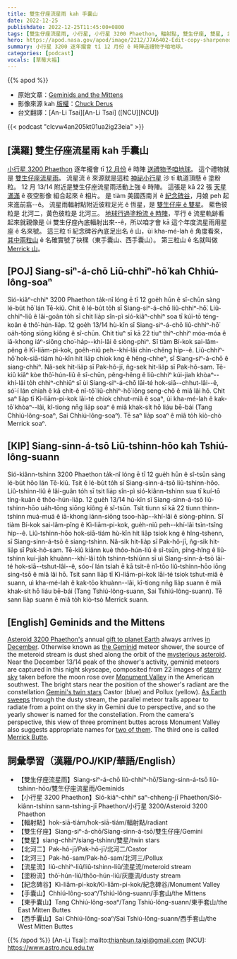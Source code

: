 ```yaml
---
title: 雙生仔座流星雨 kah 手囊山
date: 2022-12-25
publishdate: 2022-12-25T11:45:00+0800
tags: [雙生仔座流星雨, 小行星, 小行星 3200 Phaethon, 輻射點, 雙生仔座, 雙星, 北河二, 北河三, 流星流, 塗粉流, 紀念碑谷, 手囊山, 東手囊山, 西手囊山]
hero: https://apod.nasa.gov/apod/image/2212/J7A6402-Edit-copy-sharpened1024.jpg
summary: 小行星 3200 逐年攏會 tī 12 月份 ê 時陣送禮物予咱地球。
categories: [podcast]
vocals: [草莓大福]
---
```


{{% apod %}}

- 原始文章：[Geminids and the Mittens](https://apod.nasa.gov/apod/ap221225.html)
- 影像來源 kah [版權][copyright]：[Chuck Derus](https://cderus.zenfolio.com/)
- 台文翻譯：[An-Li Tsai][An-Li Tsai] ([NCU][NCU])

{{< podcast "clcvw4an205kt01ua2ig23eia" >}}

## [漢羅] 雙生仔座流星雨 kah 手囊山
[小行星 3200 Phaethon][Asteroid 3200 Phaethon's] 逐年攏會 tī [12 月份][in December] ê 時陣 [送禮物予咱地球][gift to planet Earth]。
這个禮物就是 [雙生仔座流星雨][the Geminid t]。
流星流 ê 來源就是這粒 [神祕小行星][mysterious asteroid] 沙 tī 軌道頂懸 ê 塗粉粒。
12 月 13/14 附近是雙生仔座流星雨活動上強 ê 時陣。
這張是 kā 22 張 [天星滿滿][starry sky] ê 夜空影像 組合起來 ê 相片。
是 tiàm 美國西南爿 ê [紀念碑谷][Monument Valley]，月娘 peh 起來進前翕--ê。
流星雨輻射點附近彼粒足光 ê 恆星，是 [雙生仔座 ê 雙星][Gemini's twin stars]。
藍色彼粒是 北河二，黃色彼粒是 北河三。
[地球行過塗粉流 ê 時陣][As Earth sweeps t]，平行 ê 流星軌跡看起來就親像是 ùi 雙生仔座內底輻射出來--ê，所以咱才會 kā 這个年度流星雨用星座 ê 名來號。
這三粒 tī 紀念碑谷內底足出名 ê 山，ùi kha-mé-lah ê 角度看來，[其中兩粒山][two of them] ê 名確實號了袂䆀（東手囊山、西手囊山）。
第三粒山 ê 名就叫做 [Merrick 山][Merrick Butte]。


## [POJ] Siang-siⁿ-á-chō Liû-chhiⁿ-hō͘ kah Chhiú-lông-soaⁿ
Sió-kiâⁿ-chhiⁿ 3200 Phaethon ta̍k-nî lóng ē tī 12 goe̍h hūn ê sî-chūn sàng lé-bu̍t hō͘ lán Tē-kiû.
Chit ê lé-bu̍t to̍h sī Siang-siⁿ-á-chō liû-chhiⁿ-hō͘.
Liû-chhiⁿ-liû ê lâi-goân to̍h sī chit lia̍p sîn-pì sió-kiâⁿ-chhiⁿ soa tī kúi-tō téng-koân ê thô͘-hún-lia̍p.
12 goe̍h 13/14 hù-kīn sī Siang-siⁿ-á-chō liû-chhiⁿ-hō͘ oa̍h-tōng siōng kiông ê sî-chūn.
Chit tiuⁿ sī kā 22 tiuⁿ thiⁿ-chhiⁿ móa-móa ê iā-khong iáⁿ-siōng cho͘-ha̍p--khí-lâi ê siòng-phìⁿ.
Sī tiàm Bí-kok sai-lâm-pêng ê Kì-liām-pi-kok, goe̍h-niû peh--khí-lâi chìn-chêng hip--ê.
Liû-chhiⁿ-hō͘ hok-siā-tiám hù-kīn hit lia̍p chiok kng ê hêng-chheⁿ, sī Siang-siⁿ-á-chō ê siang-chhiⁿ.
Nâ-sek hit-lia̍p sī Pak-hô-jī, n̂g-sek hit-lia̍p sī Pak-hô-sam.
Tē-kiû kiâⁿ kòe thô͘-hún-liû ê sî-chūn, pêng-hêng ê liû-chhiⁿ kúi-jiah khòaⁿ--khí-lâi to̍h chhiⁿ-chhiūⁿ sī ùi Siang-siⁿ-á-chō lāi-té hok-siā--chhut-lâi--ê, só͘-í lán chiah ē kā chit-ê nî-tō͘ liû-chhiⁿ-hō͘ iōng seng-chō ê miâ lâi hō.
Chit saⁿ lia̍p tī Kì-liām-pi-kok lāi-té chiok chhut-miâ ê soaⁿ, ùi kha-mé-lah ê kak-tō͘ khòaⁿ--lâi, kî-tiong nn̄g lia̍p soaⁿ ê miâ khak-si̍t hō liáu bē-bái (Tang Chhiú-lông-soaⁿ, Sai Chhiú-lông-soaⁿ).
Tē saⁿ lia̍p soaⁿ ê miâ to̍h kiò-chò Merrick soaⁿ.

## [KIP] Siang-sinn-á-tsō Liû-tshinn-hōo kah Tshiú-lông-suann
Sió-kiânn-tshinn 3200 Phaethon ta̍k-nî lóng ē tī 12 gue̍h hūn ê sî-tsūn sàng lé-bu̍t hōo lán Tē-kiû.
Tsit ê lé-bu̍t to̍h sī Siang-sinn-á-tsō liû-tshinn-hōo.
Liû-tshinn-liû ê lâi-guân to̍h sī tsit lia̍p sîn-pì sió-kiânn-tshinn sua tī kuí-tō tíng-kuân ê thôo-hún-lia̍p.
12 gue̍h 13/14 hù-kīn sī Siang-sinn-á-tsō liû-tshinn-hōo ua̍h-tōng siōng kiông ê sî-tsūn.
Tsit tiunn sī kā 22 tiunn thinn-tshinn muá-muá ê iā-khong iánn-siōng tsoo-ha̍p--khí-lâi ê siòng-phìnn.
Sī tiàm Bí-kok sai-lâm-pîng ê Kì-liām-pi-kok, gue̍h-niû peh--khí-lâi tsìn-tsîng hip--ê.
Liû-tshinn-hōo hok-siā-tiám hù-kīn hit lia̍p tsiok kng ê hîng-tshenn, sī Siang-sinn-á-tsō ê siang-tshinn.
Nâ-sik hit-lia̍p sī Pak-hô-jī, n̂g-sik hit-lia̍p sī Pak-hô-sam.
Tē-kiû kiânn kuè thôo-hún-liû ê sî-tsūn, pîng-hîng ê liû-tshinn kuí-jiah khuànn--khí-lâi to̍h tshinn-tshiūnn sī uì Siang-sinn-á-tsō lāi-té hok-siā--tshut-lâi--ê, sóo-í lán tsiah ē kā tsit-ê nî-tōo liû-tshinn-hōo iōng sing-tsō ê miâ lâi hō.
Tsit sann lia̍p tī Kì-liām-pi-kok lāi-té tsiok tshut-miâ ê suann, uì kha-mé-lah ê kak-tōo khuànn--lâi, kî-tiong nn̄g lia̍p suann ê miâ khak-si̍t hō liáu bē-bái (Tang Tshiú-lông-suann, Sai Tshiú-lông-suann).
Tē sann lia̍p suann ê miâ to̍h kiò-tsò Merrick suann.

## [English] Geminids and the Mittens
[Asteroid 3200 Phaethon's][Asteroid 3200 Phaethon's] annual [gift to planet Earth][gift to planet Earth] always arrives [in December][in December].
Otherwise known as [the Geminid][the Geminid e] meteor shower, the source of the meteroid stream is dust shed along the orbit of the [mysterious asteroid][mysterious asteroid].
Near the December 13/14 peak of the shower's activity, geminid meteors are captured in this night skyscape, composited from 22 images of [starry sky][starry sky] taken before the moon rose over [Monument Valley][Monument Valley] in the American southwest.
The bright stars near the position of the shower's radiant are the constellation [Gemini's twin stars][Gemini's twin stars] Castor (blue) and Pollux (yellow).
[As Earth sweeps][As Earth sweeps e] through the dusty stream, the parallel meteor trails appear to radiate from a point on the sky in Gemini due to perspective, and so the yearly shower is named for the constellation.
From the camera's perspective, this view of three prominent buttes across Monument Valley also suggests appropriate names for [two of them][two of them].
The third one is called [Merrick Butte][Merrick Butte].

## 詞彙學習（漢羅/POJ/KIP/華語/English）
- 【雙生仔座流星雨】Siang-siⁿ-á-chō liû-chhiⁿ-hō͘/Siang-sinn-á-tsō liû-tshinn-hōo/雙生仔座流星雨/Geminids
- 【小行星 3200 Phaethon】Sió-kiâⁿ-chhiⁿ saⁿ-chheng-jī Phaethon/Sió-kiânn-tshinn sann-tshing-jī Phaethon/小行星 3200/Asteroid 3200 Phaethon
- 【輻射點】hok-siā-tiám/hok-siā-tiám/輻射點/radiant
- 【雙生仔座】Siang-siⁿ-á-chō/Siang-sinn-á-tsō/雙生仔座/Gemini
- 【雙星】siang-chhiⁿ/siang-tshinn/雙星/twin stars
- 【北河二】Pak-hô-jī/Pak-hô-jī/北河二/Castor
- 【北河三】Pak-hô-sam/Pak-hô-sam/北河三/Pollux
- 【流星流】liû-chhiⁿ-liû/liû-tshinn-liû/流星流/meteroid stream
- 【塗粉流】thô͘-hún-liû/thôo-hún-liû/灰塵流/dusty stream
- 【紀念碑谷】Kì-liām-pi-kok/Kì-liām-pi-kok/紀念碑谷/Monument Valley
- 【手囊山】Chhiú-lông-soaⁿ/Tshiú-lông-suann/手套山/the Mittens
- 【東手囊山】Tang Chhiú-lông-soaⁿ/Tang Tshiú-lông-suann/東手套山/the East Mitten Buttes
- 【西手囊山】Sai Chhiú-lông-soaⁿ/Sai Tshiú-lông-suann/西手套山/the West Mitten Buttes


{{% /apod %}}
[An-Li Tsai]: mailto:thianbun.taigi@gmail.com
[NCU]: https://www.astro.ncu.edu.tw

[copyright]: https://apod.nasa.gov/apod/fap/lib/about_apod.html#srapply
[License]: https://creativecommons.org/licenses/by/2.0/

[Asteroid 3200 Phaethon's]:https://apod.nasa.gov/apod/ap171223.html
[gift to planet Earth]:https://blogs.nasa.gov/spacestation/2022/12/23/crew-goes-into-christmas-weekend-after-spacewalk-and-science-ops/
[in December]:https://apod.nasa.gov/apod/ap181222.html
[the Geminid e]:https://apod.nasa.gov/apod/ap221216.html
[the Geminid t]:https://apod.tw/daily/20221216/
[mysterious asteroid]:https://www.nasa.gov/centers/marshall/news/lunar/phaethon.html
[starry sky]:https://apod.nasa.gov/apod/ap071225.html
[Monument Valley]:https://navajonationparks.org/tribal-parks/monument-valley/
[Gemini's twin stars]:https://apod.nasa.gov/apod/ap170516.html
[As Earth sweeps e]:https://apod.nasa.gov/apod/ap211216.html
[As Earth sweeps t]:https://apod.tw/daily/20211216/
[two of them]:https://utahscanyoncountry.files.wordpress.com/2019/03/mitten-shadow-allison-yamamoto-sparks-.jpg
[Merrick Butte]:https://www.americansouthwest.net/utah/monument_valley/merrick-butte2_l.html

